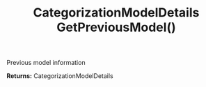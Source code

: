 ﻿---
uid: crmscript_ref_NSCategorizationStatusResponse_GetPreviousModel
title: CategorizationModelDetails GetPreviousModel()
intellisense: NSCategorizationStatusResponse.GetPreviousModel
keywords: NSCategorizationStatusResponse, GetPreviousModel
so.topic: reference
---

Previous model information

**Returns:** CategorizationModelDetails


